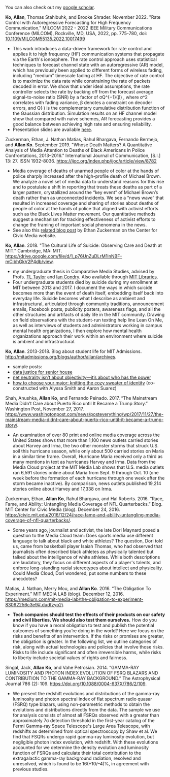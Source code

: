 You can also check out my [google scholar](https://scholar.google.com/citations?user=TMorEBgAAAAJ&hl=en&oi=ao).

**Ko, Allan**, Thomas Stahlbuhk, and Brooke Shrader. November 2022. "Rate Control with Autoregressive Forecasting for High Frequency Communication," MILCOM 2022 - 2022 IEEE Military Communications Conference (MILCOM), Rockville, MD, USA, 2022, pp. 775-780, doi: [10.1109/MILCOM55135.2022.10017499](https://doi.org/10.1109/MILCOM55135.2022.10017499)
- This work introduces a data-driven framework for rate control and applies it to high frequency (HF) communication systems that propagate via the Earth's ionosphere. The rate control approach uses statistical techniques to forecast channel state with an autoregressive (AR) model, which has previously been applied to different forms of wireless fading, including "medium" timescale fading at HF. The objective of rate control is to maximize the data rate while constraining the rate of packets decoded in error. We show that under ideal assumptions, the rate controller selects the rate by backing off from the forecast average signal-to-noise ratio (SNR) by a factor of σQ^{−1}(β) , where σ^2 correlates with fading variance, β denotes a constraint on decoder errors, and Q(⋅) is the complementary cumulative distribution function of the Gaussian distribution. Simulation results on an HF channel model show that compared with naive schemes, AR forecasting provides a good balance between achieving high rate and ensuring reliability.
- Presentation slides are available [here](https://drive.google.com/file/d/1mtfP7tWTtHbDajEFhUVcq5TAsxHw9HSn/view?usp=share_link).

Zuckerman, Ethan, J. Nathan Matias, Rahul Bhargava, Fernando Bermejo, and **Allan Ko**. September 2019. "Whose Death Matters? A Quantitative Analysis of Media Attention to Deaths of Black Americans in Police Confrontations, 2013–2016." International Journal of Communication, \[S.l.\] 13: 27. ISSN 1932-8036. https://ijoc.org/index.php/ijoc/article/view/8782
- Media coverage of deaths of unarmed people of color at the hands of police sharply increased after the high-profile death of Michael Brown. We analyze a novel set of media data to understand reasons for this rise and to postulate a shift in reporting that treats these deaths as part of a larger pattern, crystallized around the “key event” of Michael Brown’s death rather than as unconnected incidents. We see a “news wave” that resulted in increased coverage and sharing of stories about deaths of people of color at the hands of police that aligned with activist efforts such as the Black Lives Matter movement. Our quantitative methods suggest a mechanism for tracking effectiveness of activist efforts to change the framing of important social phenomena in the news.
- See also this [related blog post](https://civic.mit.edu/2019/10/02/whose-deaths-matter-new-research-on-black-lives-matter-and-media-attention/) by Ethan Zuckerman on the Center for Civic Media website.

**Ko, Allan**. 2018. "The Cultural Life of Suicide: Observing Care and Death at MIT." Cambridge, MA: MIT. https://drive.google.com/file/d/1_p76UnZuDLrM1lnNBF-mCibhGkV2P4db/view.
- my undergraduate thesis in Comparative Media Studies, advised by Profs. [TL Taylor](https://cmsw.mit.edu/profile/tl-taylor/) and [Ian Condry](https://cmsw.mit.edu/profile/ian-condry/). Also available through [MIT Libraries](https://lib.mit.edu/record/cat00916a/mit.002803933).
- Four undergraduate students died by suicide during my enrollment at MIT between 2013 and 2017. I document the ways in which suicide becomes more than the event of death itself, embedding itself back into everyday life. Suicide becomes what I describe as ambient and infrastructural, articulated through community traditions, announcement emails, Facebook posts, publicity posters, awareness flags, and all the other structures and artifacts of daily life in the MIT community. Drawing on field observations with the student-run texting help line Lean On Me, as well as interviews of students and administrators working in campus mental health organizations, I then explore how mental health organizations approach their work within an environment where suicide is ambient and infrastructural.

**Ko, Allan**. 2013-2018. Blog about student life for MIT Admissions. http://mitadmissions.org/blogs/author/allan/archives.
- sample posts:
- [data justice for senior house](http://mitadmissions.org/blogs/entry/data-justice-for-senior-house)
- [net neutrality isn’t about objectivity—it’s about who has the power](http://mitadmissions.org/blogs/entry/neutrality-isnt-about-objectivity-its-about-who-has-the-power)
- [how to choose your major: knitting the cozy sweater of identity](http://mitadmissions.org/blogs/entry/how-to-choose-your-major) (co-constructed with Alyssa Smith and Aaron Suarez)

Shah, Anushka, **Allan Ko**, and Fernando Peinado. 2017. “The Mainstream Media Didn’t Care about Puerto Rico until It Became a Trump Story.” Washington Post, November 27, 2017. https://www.washingtonpost.com/news/posteverything/wp/2017/11/27/the-mainstream-media-didnt-care-about-puerto-rico-until-it-became-a-trump-story/.
- An examination of over 80 print and online media coverage across the United States shows that more than 1,100 news outlets carried stories about Harvey and Irma, the two other monster storms that struck U.S. soil this hurricane season, while only about 500 carried stories on Maria in a similar time frame. Overall, Hurricane Maria received only a third as many mentions in text as hurricanes Harvey and Irma. Data from the Media Cloud project at the MIT Media Lab shows that U.S. media outlets ran 6,591 stories online about Maria from Sept. 9 through Oct. 10 (one week before the formation of each hurricane through one week after the storm became inactive). By comparison, news outlets published 19,214 stories online about Harvey and 17,338 on Irma.

Zuckerman, Ethan, **Allan Ko**, Rahul Bhargava, and Hal Roberts. 2016. “Race, Fame, and Ability: Untangling Media Coverage of NFL Quarterbacks.” Blog. MIT Center for Civic Media (blog). December 24, 2016. https://civic.mit.edu/2016/12/24/race-fame-and-ability-untangling-media-coverage-of-nfl-quarterbacks/.
- Some years ago, journalist and activist, the late Dori Maynard posed a question to the Media Cloud team: Does sports media use different language to talk about black and white athletes? The question, Dori told us, came from basketball player Isaiah Thomas, who had observed that journalists often described black athletes as physically talented but talked about the intelligence of white athletes. While both descriptions are laudatory, they focus on different aspects of a player's talents, and enforce long-standing racial stereotypes about intellect and physicality. Could Media Cloud, Dori wondered, put some numbers to these anecdotes?

Matias, J. Nathan, Merry Mou, and **Allan Ko**. 2016. “The Obligation To Experiment.” MIT MEDIA LAB (blog). December 12, 2016. https://medium.com/mit-media-lab/the-obligation-to-experiment-83092256c3e9#.dudfzyo2j.
- **Tech companies should test the effects of their products on our safety and civil liberties. We should also test them ourselves.** How do you know if you have a moral obligation to test and publish the potential outcomes of something you’re doing in the world? Here we focus on the risks and benefits of an intervention. If the risks or promises are greater, the obligation is greater. In the following list, we outline categories of risk, along with actual technologies and policies that involve those risks. Risks to life include significant and often irreversible harms, while risks to liberty include societal values of rights and fairness.

Singal, Jack, **Allan Ko**, and Vahe Petrosian. 2014. “GAMMA-RAY LUMINOSITY AND PHOTON INDEX EVOLUTION OF FSRQ BLAZARS AND CONTRIBUTION TO THE GAMMA-RAY BACKGROUND.” The Astrophysical Journal 786 (2): 109. https://doi.org/10.1088/0004-637X/786/2/109.
- We present the redshift evolutions and distributions of the gamma-ray luminosity and photon spectral index of flat spectrum radio quasar (FSRQ) type blazars, using non-parametric methods to obtain the evolutions and distributions directly from the data. The sample we use for analysis consists of almost all FSRQs observed with a greater than approximately 7σ detection threshold in the first-year catalog of the Fermi Gamma-ray Space Telescope's Large Area Telescope, with redshifts as determined from optical spectroscopy by Shaw et al. We find that FSQRs undergo rapid gamma-ray luminosity evolution, but negligible photon index evolution, with redshift. With these evolutions accounted for we determine the density evolution and luminosity function of FSRQs and calculate their total contribution to the extragalactic gamma-ray background radiation, resolved and unresolved, which is found to be 16(+10/–4)%, in agreement with previous studies.
